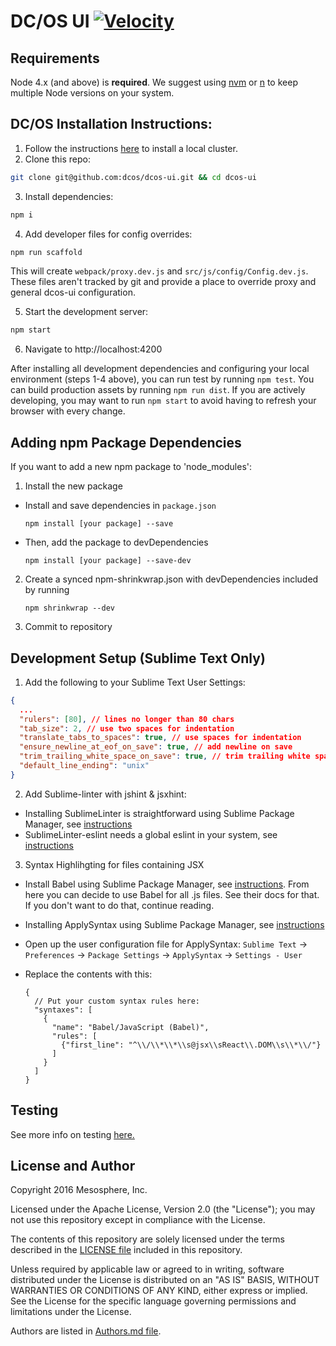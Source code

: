 # DC/OS UI [![Velocity](http://velocity.mesosphere.com/service/velocity/buildStatus/icon?job=public-dcos-ui-master)](http://velocity.mesosphere.com/service/velocity/view/DCOS%20UI/job/public-dcos-ui-master/)

## Requirements

Node 4.x (and above) is **required**. We suggest using [nvm](https://github.com/creationix/nvm) or [n](https://github.com/tj/n) to keep multiple Node versions on your system.



## DC/OS Installation Instructions:
1. Follow the instructions [here](https://github.com/dcos/dcos-vagrant) to install a local cluster.
2. Clone this repo:

  ```sh
  git clone git@github.com:dcos/dcos-ui.git && cd dcos-ui
  ```

3. Install dependencies:

  ```sh
  npm i
  ```

4. Add developer files for config overrides:

  ```sh
  npm run scaffold
  ```
  This will create `webpack/proxy.dev.js` and `src/js/config/Config.dev.js`. These files aren't tracked by git and provide a place to override proxy and general dcos-ui configuration.

5. Start the development server:

  ```sh
  npm start
  ```

6. Navigate to http://localhost:4200


After installing all development dependencies and configuring your local environment (steps 1-4 above), you can run test by running `npm test`.  You can build production assets by running `npm run dist`.  If you are actively developing, you may want to run `npm start` to avoid having to refresh your browser with every change.

## Adding npm Package Dependencies

If you want to add a new npm package to 'node_modules':

1. Install the new package
  * Install and save dependencies in `package.json`

    ```
    npm install [your package] --save
    ```

  * Then, add the package to devDependencies

    ```
    npm install [your package] --save-dev
    ```

2. Create a synced npm-shrinkwrap.json with devDependencies included by running

    ```
    npm shrinkwrap --dev
    ```

3. Commit to repository

## Development Setup (Sublime Text Only)

1. Add the following to your Sublime Text User Settings:

  ```json
  {
    ...
    "rulers": [80], // lines no longer than 80 chars
    "tab_size": 2, // use two spaces for indentation
    "translate_tabs_to_spaces": true, // use spaces for indentation
    "ensure_newline_at_eof_on_save": true, // add newline on save
    "trim_trailing_white_space_on_save": true, // trim trailing white space on save
    "default_line_ending": "unix"
  }
  ```

2. Add Sublime-linter with jshint & jsxhint:

  * Installing SublimeLinter is straightforward using Sublime Package Manager, see [instructions](http://sublimelinter.readthedocs.org/en/latest/installation.html#installing-via-pc)
  * SublimeLinter-eslint needs a global eslint in your system, see [instructions](https://github.com/roadhump/SublimeLinter-eslint#sublimelinter-eslint)

3. Syntax Highlihgting for files containing JSX

  * Install Babel using Sublime Package Manager, see [instructions](https://github.com/babel/babel-sublime). From here you can decide to use Babel for all .js files. See their docs for that. If you don't want to do that, continue reading.
  * Installing ApplySyntax using Sublime Package Manager, see [instructions](https://github.com/facelessuser/ApplySyntax)
  * Open up the user configuration file for ApplySyntax: `Sublime Text` -> `Preferences` -> `Package Settings` -> `ApplySyntax` -> `Settings - User`
  * Replace the contents with this:

    ```
    {
      // Put your custom syntax rules here:
      "syntaxes": [
        {
          "name": "Babel/JavaScript (Babel)",
          "rules": [
            {"first_line": "^\\/\\*\\*\\s@jsx\\sReact\\.DOM\\s\\*\\/"}
          ]
        }
      ]
    }
    ```

## Testing

See more info on testing [here.](./TESTING.md)


## License and Author

Copyright 2016 Mesosphere, Inc.

Licensed under the Apache License, Version 2.0 (the "License");
you may not use this repository except in compliance with the License.

The contents of this repository are solely licensed under the terms described in the [LICENSE file](./LICENSE) included in this repository.

Unless required by applicable law or agreed to in writing, software
distributed under the License is distributed on an "AS IS" BASIS,
WITHOUT WARRANTIES OR CONDITIONS OF ANY KIND, either express or implied.
See the License for the specific language governing permissions and
limitations under the License.

Authors are listed in [Authors.md file](./Authors.md).
